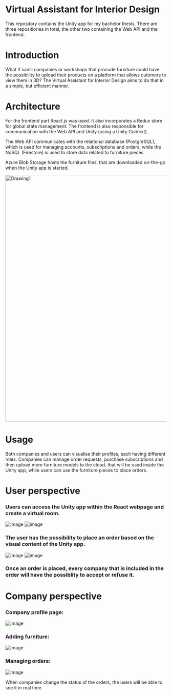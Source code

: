 # Virtual Assistant for Interior Design

This repository contains the Unity app for my bachelor thesis. There are three repositiories in total, the other two containing the Web API and the frontend.

# Introduction

What if samll companies or workshops that procude furniture could have the possibility to upload their products on a platform that allows cutomers to view them in 3D?
The Virtual Assistant for Interior Design aims to do that in a simple, but efficient manner.

# Architecture

For the frontend part React.js was used. It also incorporates a Redux store for global state management. The frontend is also responsible for communication with the Web API and Unity (using a Unity Context). 

The Web API communicates with the relational database (PostgreSQL), which is used for managing accounts, subscriptions and orders, while the NoSQL (Firestore) is used to store data related to furniture pieces.

Azure Blob Storage hosts the furniture files, that are downloaded on-the-go when the Unity app is started.

<img width="770" alt="Drawing1" src="https://user-images.githubusercontent.com/70344140/178999028-44d388f3-4071-4efd-9411-543b5e43c24c.png">

# Usage

Both companies and users can visualise their profiles, each having different roles. Companies can manage order requests, purchase subscriptions and then upload more furniture models to the cloud, that will be used inside the Unity app, while users can use the furniture pieces to place orders.


# User perspective

### Users can access the Unity app within the React webpage and create a virtual room.

![image](https://user-images.githubusercontent.com/70344140/178997272-2dbfa298-12dd-4e33-a2fc-d9d3bf73ac8b.png)
![image](https://user-images.githubusercontent.com/70344140/178997327-3c2f089b-266a-4226-adfe-3ed84f0f1960.png)

### The user has the possibility to place an order based on the visual content of the Unity app.

![image](https://user-images.githubusercontent.com/70344140/178997706-a913acee-0dd1-4c07-8706-bc1412c0cf71.png)
![image](https://user-images.githubusercontent.com/70344140/178997804-da0a56c9-170c-48aa-aaef-3122e4d08f5f.png)

### Once an order is placed, every company that is included in the order will have the possiblity to accept or refuse it.

# Company perspective

### Company profile page:

![image](https://user-images.githubusercontent.com/70344140/178995127-a96f099e-d12c-4746-ac34-237d387db060.png)

### Adding furniture:

![image](https://user-images.githubusercontent.com/70344140/178998165-48964bb9-dcb4-46a0-9592-c0b141a74cdf.png)

### Managing orders:

![image](https://user-images.githubusercontent.com/70344140/178998351-e4399320-b39b-425e-a8e2-4fc8a82b5084.png)

When companies change the status of the orders, the users will be able to see it in real time.


